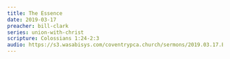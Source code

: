 ```yaml
---
title: The Essence
date: 2019-03-17
preacher: bill-clark
series: union-with-christ
scripture: Colossians 1:24-2:3
audio: https://s3.wasabisys.com/coventrypca.church/sermons/2019.03.17.E Union with Christ, Part 3 - The Essence - J. William Clark.mp3
---
```

